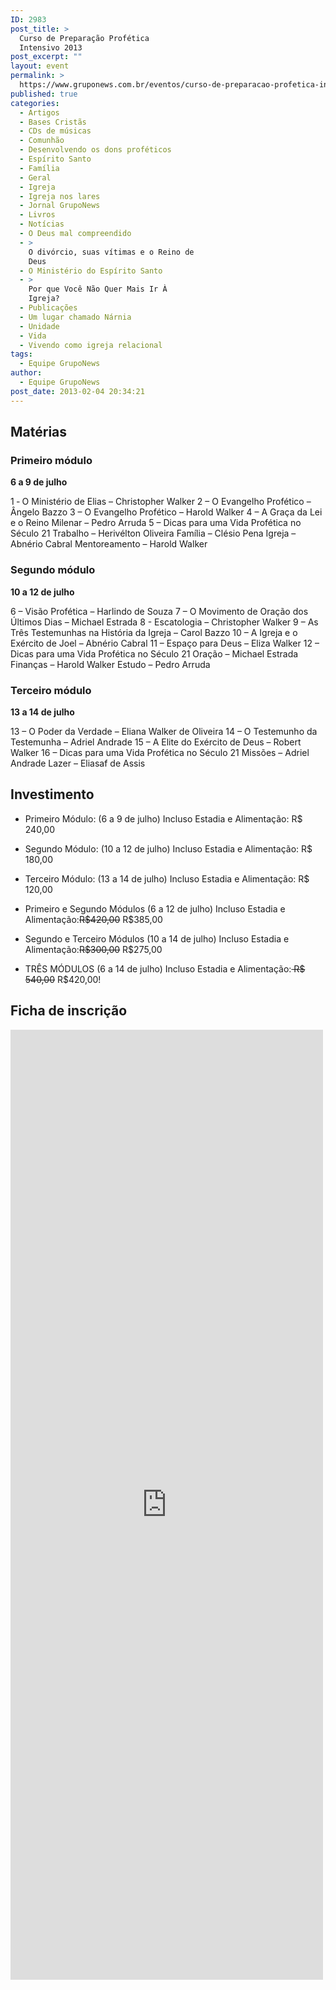 ```yaml
---
ID: 2983
post_title: >
  Curso de Preparação Profética
  Intensivo 2013
post_excerpt: ""
layout: event
permalink: >
  https://www.gruponews.com.br/eventos/curso-de-preparacao-profetica-intensivo-2013
published: true
categories:
  - Artigos
  - Bases Cristãs
  - CDs de músicas
  - Comunhão
  - Desenvolvendo os dons proféticos
  - Espírito Santo
  - Família
  - Geral
  - Igreja
  - Igreja nos lares
  - Jornal GrupoNews
  - Livros
  - Notícias
  - O Deus mal compreendido
  - >
    O divórcio, suas vítimas e o Reino de
    Deus
  - O Ministério do Espírito Santo
  - >
    Por que Você Não Quer Mais Ir À
    Igreja?
  - Publicações
  - Um lugar chamado Nárnia
  - Unidade
  - Vida
  - Vivendo como igreja relacional
tags:
  - Equipe GrupoNews
author:
  - Equipe GrupoNews
post_date: 2013-02-04 20:34:21
---
```

<h2>Matérias</h2>
<h3>Primeiro módulo</h3>
<strong>6 a 9 de julho</strong>

1 ‐ O Ministério de Elias – Christopher Walker
2 – O Evangelho Profético – Ângelo Bazzo
3 – O Evangelho Profético – Harold Walker
4 – A Graça da Lei e o Reino Milenar – Pedro Arruda
5 – Dicas para uma Vida Profética no Século 21
Trabalho – Herivélton Oliveira
Família – Clésio Pena
Igreja – Abnério Cabral
Mentoreamento – Harold Walker
<h3>Segundo módulo</h3>
<strong>10 a 12 de julho</strong>

6 – Visão Profética – Harlindo de Souza
7 – O Movimento de Oração dos Últimos Dias – Michael Estrada
8 - Escatologia – Christopher Walker
9 – As Três Testemunhas na História da Igreja – Carol Bazzo
10 – A Igreja e o Exército de Joel – Abnério Cabral
11 – Espaço para Deus – Eliza Walker
12 – Dicas para uma Vida Profética no Século 21
Oração – Michael Estrada
Finanças – Harold Walker
Estudo – Pedro Arruda
<h3>Terceiro módulo</h3>
<strong>13 a 14 de julho</strong>

13 – O Poder da Verdade – Eliana Walker de Oliveira
14 – O Testemunho da Testemunha – Adriel Andrade
15 – A Elite do Exército de Deus – Robert Walker
16 – Dicas para uma Vida Profética no Século 21
Missões – Adriel Andrade
Lazer – Eliasaf de Assis
<h2>Investimento</h2>
<ul>
	<li dir="ltr">
<p dir="ltr">Primeiro Módulo: (6 a 9 de julho) Incluso Estadia e Alimentação: R$ 240,00</p>
</li>
	<li dir="ltr">
<p dir="ltr">Segundo Módulo: (10 a 12 de julho) Incluso Estadia e Alimentação: R$ 180,00</p>
</li>
	<li dir="ltr">
<p dir="ltr">Terceiro Módulo: (13 a 14 de julho) Incluso Estadia e Alimentação: R$ 120,00</p>
</li>
	<li dir="ltr">
<p dir="ltr">Primeiro e Segundo Módulos (6 a 12 de julho) Incluso Estadia e Alimentação:<del>R$420,00</del> R$385,00</p>
</li>
	<li dir="ltr">
<p dir="ltr">Segundo e Terceiro Módulos (10 a 14 de julho) Incluso Estadia e Alimentação:<del>R$300,00</del> R$275,00</p>
</li>
	<li dir="ltr">
<p dir="ltr">TRÊS MÓDULOS (6 a 14 de julho) Incluso Estadia e Alimentação:<del> R$ 540,00</del> R$420,00!</p>
</li>
</ul>
<h2>Ficha de inscrição</h2>
<iframe src="https://docs.google.com/spreadsheet/embeddedform?formkey=dHg5dkpwT1RZUjZ2U1RLX2s4c2I3TEE6MQ" height="1520" width="500" frameborder="0" marginwidth="0" marginheight="0"></iframe>